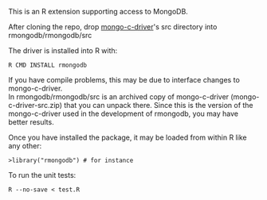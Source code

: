 This is an R extension supporting access to MongoDB.

After cloning the repo, drop [mongo-c-driver](http://github.com/mongodb/mongo-c-driver)'s src directory into rmongodb/rmongodb/src

The driver is installed into R with:

`R CMD INSTALL rmongodb`

If you have compile problems, this may be due to interface changes to mongo-c-driver.  
In rmongodb/rmongodb/src is an archived copy of mongo-c-driver (mongo-c-driver-src.zip)
that you can unpack there.  Since this is the version of the mongo-c-driver used in the
development of rmongodb, you may have better results.

Once you have installed the package, it may be loaded from within R like any other:

`>library("rmongodb") # for instance`

To run the unit tests:

`R --no-save < test.R`


